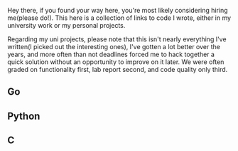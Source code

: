 Hey there, if you found your way here, you're most likely considering hiring me(please do!). This here is a collection of links to code I wrote, either in my university work or my personal projects. 

Regarding my uni projects, please note that this isn't nearly everything I've written(I picked out the interesting ones), I've gotten a lot better over the years, and more often than not deadlines forced me to hack together a quick solution without an opportunity to improve on it later. We were often graded on functionality first, lab report second, and code quality only third.

## Go

## Python

## C

